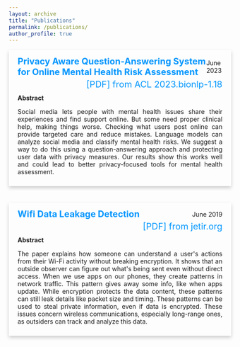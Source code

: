 ```yaml
---
layout: archive
title: "Publications"
permalink: /publications/
author_profile: true
---
```


<div style="box-shadow: 0 4px 8px 0 rgba(0,0,0,0.2); transition: 0.3s; width: 100%; margin-bottom: 20px;" 
     onmouseover="this.style.boxShadow='0 8px 16px 0 rgba(0,0,0,0.2)';" 
     onmouseout="this.style.boxShadow='0 4px 8px 0 rgba(0,0,0,0.2)';">
    <div style="padding: 10px 20px;">
        <div style="padding: 4px 0; display: flex; justify-content: space-between; align-items: center;">
            <div>
                <b><a href="https://aclanthology.org/2023.bionlp-1.18/" style="text-decoration: none;  color:#0096FF; font-size:20px;" onmouseover="this.style.color = '#0096FF'; this.style.textDecoration = 'underline #89CFF0';" onmouseout="this.style.color = '#0096FF'; this.style.textDecoration = 'none';">Privacy Aware Question-Answering System for Online Mental Health Risk Assessment</a></b>
            </div>
            <span style="float: right;">June 2023</span>
        </div>
        <span style="float: right;"><a href="https://aclanthology.org/2023.bionlp-1.18.pdf" style="text-decoration: none;  color:#0096FF; font-size:20px;" onmouseover="this.style.color = '#0096FF'; this.style.textDecoration = 'underline #89CFF0';" onmouseout="this.style.color = '#0096FF'; this.style.textDecoration = 'none';">[PDF] from ACL 2023.bionlp-1.18</a></span>
        <br><br>
        <b>Abstract</b>
        <p style="text-align: justify;">Social media lets people with mental health issues share their experiences and find support online. But some need proper clinical help, making things worse. Checking what users post online can provide targeted care and reduce mistakes. Language models can analyze social media and classify mental health risks. We suggest a way to do this using a question-answering approach and protecting user data with privacy measures. Our results show this works well and could lead to better privacy-focused tools for mental health assessment.</p>
    </div>
</div>
<br>

<div style="box-shadow: 0 4px 8px 0 rgba(0,0,0,0.2); transition: 0.3s; width: 100%; margin-bottom: 20px;" 
     onmouseover="this.style.boxShadow='0 8px 16px 0 rgba(0,0,0,0.2)';" 
     onmouseout="this.style.boxShadow='0 4px 8px 0 rgba(0,0,0,0.2)';">
    <div style="padding: 10px 20px;">
        <div style="padding: 4px 0; display: flex; justify-content: space-between; align-items: center;">
            <div>
                <b><a href="https://www.jetir.org/view?paper=JETIRCO06025" style="text-decoration: none;  color:#0096FF; font-size:20px;" onmouseover="this.style.color = '#0096FF'; this.style.textDecoration = 'underline #89CFF0';" onmouseout="this.style.color = '#0096FF'; this.style.textDecoration = 'none';">Wifi Data Leakage Detection</a></b>
            </div>
            <span style="float: right;">June 2019</span>
        </div>
        <span style="float: right;"><a href="https://www.jetir.org/papers/JETIRCO06025.pdf" style="text-decoration: none;  color:#0096FF; font-size:20px;" onmouseover="this.style.color = '#0096FF'; this.style.textDecoration = 'underline #89CFF0';" onmouseout="this.style.color = '#0096FF'; this.style.textDecoration = 'none';">[PDF] from jetir.org</a></span>
        <br><br>
        <b>Abstract</b>
        <p style="text-align: justify;">The paper explains how someone can understand a user's actions from their Wi-Fi activity without breaking encryption. It shows that an outside observer can figure out what's being sent even without direct access. When we use apps on our phones, they create patterns in network traffic. This pattern gives away some info, like when apps update. While encryption protects the data content, these patterns can still leak details like packet size and timing. These patterns can be used to steal private information, even if data is encrypted. These issues concern wireless communications, especially long-range ones, as outsiders can track and analyze this data.</p>
    </div>
</div>
<br>
